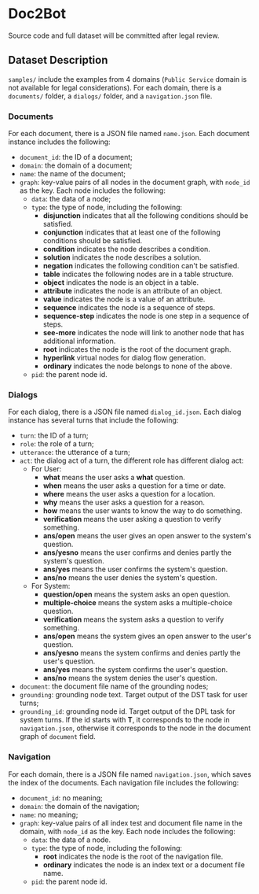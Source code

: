 # Doc2Bot
Source code and full dataset will be committed after legal review.

## Dataset Description

`samples/` include the examples from 4 domains (`Public Service` domain is not available for legal considerations). For
each domain, there is a `documents/` folder, a `dialogs/` folder, and a `navigation.json` file.

### Documents

For each document, there is a JSON file named `name.json`. Each document instance includes the following:

- `document_id`: the ID of a document;
- `domain`: the domain of a document;
- `name`: the name of the document;
- `graph`: key-value pairs of all nodes in the document graph, with `node_id` as the key. Each node includes the
  following:
    - `data`: the data of a node;
    - `type`: the type of node, including the following:
        - **disjunction** indicates that all the following conditions should be satisfied.
        - **conjunction** indicates that at least one of the following conditions should be satisfied.
        - **condition** indicates the node describes a condition.
        - **solution** indicates the node describes a solution.
        - **negation** indicates the following condition can't be satisfied.
        - **table** indicates the following nodes are in a table structure.
        - **object** indicates the node is an object in a table.
        - **attribute** indicates the node is an attribute of an object.
        - **value** indicates the node is a value of an attribute.
        - **sequence** indicates the node is a sequence of steps.
        - **sequence-step** indicates the node is one step in a sequence of steps.
        - **see-more** indicates the node will link to another node that has additional information.
        - **root** indicates the node is the root of the document graph.
        - **hyperlink** virtual nodes for dialog flow generation.
        - **ordinary** indicates the node belongs to none of the above.
    - `pid`: the parent node id.

### Dialogs

For each dialog, there is a JSON file named  `dialog_id.json`. Each dialog instance has several turns that include the
following:

- `turn`: the ID of a turn;
- `role`: the role of a turn;
- `utterance`: the utterance of a turn;
- `act`: the dialog act of a turn, the different role has different dialog act:
    - For User:
        - **what** means the user asks a **what** question.
        - **when** means the user asks a question for a time or date.
        - **where** means the user asks a question for a location.
        - **why** means the user asks a question for a reason.
        - **how** means the user wants to know the way to do something.
        - **verification** means the user asking a question to verify something.
        - **ans/open** means the user gives an open answer to the system's question.
        - **ans/yesno** means the user confirms and denies partly the system's question.
        - **ans/yes** means the user confirms the system's question.
        - **ans/no** means the user denies the system's question.
    - For System:
        - **question/open** means the system asks an open question.
        - **multiple-choice** means the system asks a multiple-choice question.
        - **verification** means the system asks a question to verify something.
        - **ans/open** means the system gives an open answer to the user's question.
        - **ans/yesno** means the system confirms and denies partly the user's question.
        - **ans/yes** means the system confirms the user's question.
        - **ans/no** means the system denies the user's question.
- `document`: the document file name of the grounding nodes;
- `grounding`: grounding node text. Target output of the DST task for user turns;
- `grounding_id`: grounding node id. Target output of the DPL task for system turns. If the id starts with **T**, it corresponds to the node in `navigation.json`, otherwise it corresponds to the node in the document graph of `document` field.

### Navigation

For each domain, there is a JSON file named `navigation.json`, which saves the index of the documents. Each navigation file includes the following:

- `document_id`: no meaning;
- `domain`: the domain of the navigation;
- `name`: no meaning;
- `graph`: key-value pairs of all index test and document file name in the domain, with `node_id` as the key. Each node includes the
  following:
    - `data`: the data of a node.
    - `type`: the type of node, including the following:
        - **root** indicates the node is the root of the navigation file.
        - **ordinary** indicates the node is an index text or a document file name.
    - `pid`: the parent node id.